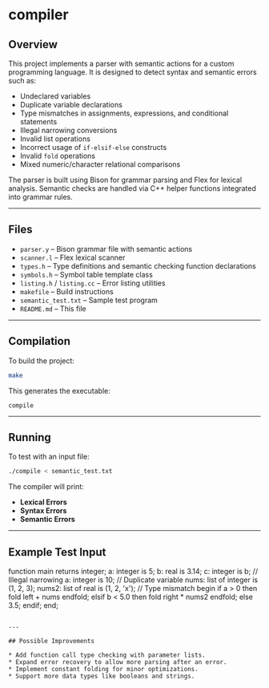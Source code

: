 # compiler

## Overview

This project implements a parser with semantic actions for a custom programming language.
It is designed to detect syntax and semantic errors such as:

* Undeclared variables
* Duplicate variable declarations
* Type mismatches in assignments, expressions, and conditional statements
* Illegal narrowing conversions
* Invalid list operations
* Incorrect usage of `if-elsif-else` constructs
* Invalid `fold` operations
* Mixed numeric/character relational comparisons

The parser is built using Bison for grammar parsing and Flex for lexical analysis.
Semantic checks are handled via C++ helper functions integrated into grammar rules.

---

## Files

* `parser.y` – Bison grammar file with semantic actions
* `scanner.l` – Flex lexical scanner
* `types.h` – Type definitions and semantic checking function declarations
* `symbols.h` – Symbol table template class
* `listing.h` / `listing.cc` – Error listing utilities
* `makefile` – Build instructions
* `semantic_test.txt` – Sample test program
* `README.md` – This file

---

## Compilation

To build the project:

```bash
make
```

This generates the executable:

```
compile
```

---

## Running

To test with an input file:

```bash
./compile < semantic_test.txt
```

The compiler will print:

* **Lexical Errors**
* **Syntax Errors**
* **Semantic Errors**

---

## Example Test Input

function main returns integer;
    a: integer is 5;
    b: real is 3.14;
    c: integer is b;       // Illegal narrowing
    a: integer is 10;      // Duplicate variable
    nums: list of integer is (1, 2, 3);
    nums2: list of real is (1, 2, 'x');  // Type mismatch
begin
    if a > 0 then
        fold left + nums endfold;
    elsif b < 5.0 then
        fold right * nums2 endfold;
    else
        3.5;
    endif;
end;
```

---

## Possible Improvements

* Add function call type checking with parameter lists.
* Expand error recovery to allow more parsing after an error.
* Implement constant folding for minor optimizations.
* Support more data types like booleans and strings.
